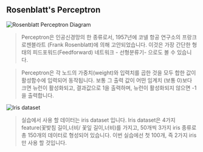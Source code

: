 ## Rosenblatt's Perceptron

![Rosenblatt Perceptron Diagram](https://github.com/ku-milab/DeepLearningTutorial/blob/master/Data/figures/Rosenblatt_Perceptron_diagram.png?raw=true)

> Perceptron은 인공신경망의 한 종류로서, 1957년에 코넬 항공 연구소의 프랑크 로젠블라트 (Frank Rosenblatt)에 의해 고안되었습니다. 이것은 가장 간단한 형태의 피드포워드(Feedforward) 네트워크 - 선형분류기- 으로도 볼 수 있습니다. 

> Perceptron은 각 노드의 가중치(weight)와 입력치를 곱한 것을 모두 합한 값이 활성함수에 입력되어 동작됩니다. 보통 그 출력 값이 어떤 임계치 (보통 0)보다 크면 뉴런이 활성화되고, 결과값으로 1을 출력하며, 뉴런이 활성화되지 않으면 -1을 출력합니다.

![Iris dataset](http://blogfiles1.naver.net/20140605_53/kby990602l2_14019666846358H8hz_JPEG/%BA%D7%B2%C92.jpg)

> 실습에서 사용 할 데이터는 iris dataset 입니다. Iris dataset은 4가지 feature(꽃밪침 길이,너비/ 꽃잎 길이,너비)를 가지고, 50개씩 3가지 iris 종류로 총 150개의 데이터로 형성되어 있습니다. 이번 실습에선 첫 100개, 즉 2가지 iris만 사용 할 것입니다.